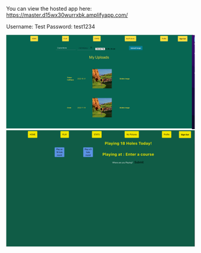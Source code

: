 You can view the hosted app here: https://master.d15wx30wurrxbk.amplifyapp.com/

Username: Test 
Password: test1234


<img src="./src/assests/images/Screen Shot 2022-11-19 at 1.11.41 PM.png" alt="screenshots" />
<img src="./src/assests/images/Screen Shot 2022-11-19 at 1.02.58 PM.png" alt="screenshots" />

